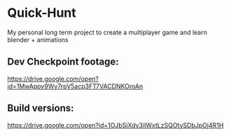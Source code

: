 # Quick-Hunt

My personal long term project to create a multiplayer game and learn blender + animations

## Dev Checkpoint footage:
https://drive.google.com/open?id=1MwAppy9Wy7rpV5acp3FT7VACDNKOroAn


## Build versions:
https://drive.google.com/open?id=1OJbSjXdy3iIWxtLzSQOtySDbJpOj4R1H

